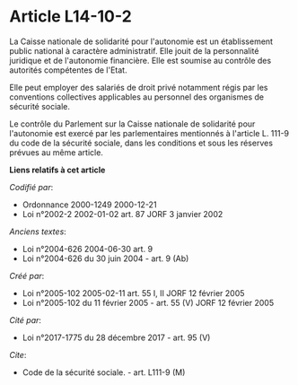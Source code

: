# Article L14-10-2

La Caisse nationale de solidarité pour l'autonomie est un établissement public national à caractère administratif. Elle jouit
de la personnalité juridique et de l'autonomie financière. Elle est soumise au contrôle des autorités compétentes de l'Etat.

Elle peut employer des salariés de droit privé notamment régis par les conventions collectives applicables au personnel des
organismes de sécurité sociale.

Le contrôle du Parlement sur la Caisse nationale de solidarité pour l'autonomie est exercé par les parlementaires mentionnés
à l'article L. 111-9 du code de la sécurité sociale, dans les conditions et sous les réserves prévues au même article.

**Liens relatifs à cet article**

_Codifié par_:

  - Ordonnance 2000-1249 2000-12-21
  - Loi n°2002-2 2002-01-02 art. 87 JORF 3 janvier 2002

_Anciens textes_:

  - Loi n°2004-626 2004-06-30 art. 9
  - Loi n°2004-626 du 30 juin 2004 - art. 9 (Ab)

_Créé par_:

  - Loi n°2005-102 2005-02-11 art. 55 I, II JORF 12 février 2005
  - Loi n°2005-102 du 11 février 2005 - art. 55 (V) JORF 12 février 2005

_Cité par_:

  - Loi n°2017-1775 du 28 décembre 2017 - art. 95 (V)

_Cite_:

  - Code de la sécurité sociale. - art. L111-9 (M)
